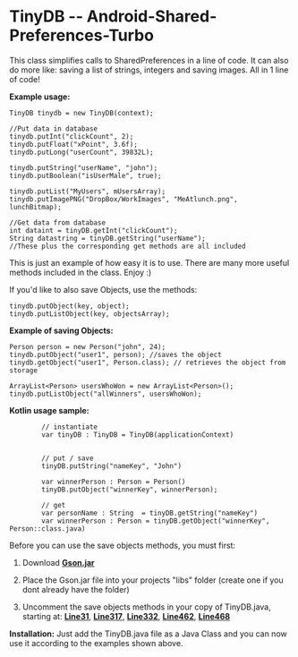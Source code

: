 # TinyDB -- Android-Shared-Preferences-Turbo

This class simplifies calls to SharedPreferences in a line of code. It can also do more like: saving a list of strings, integers and saving images. All in 1 line of code!

**Example usage:**
```
TinyDB tinydb = new TinyDB(context);

//Put data in database
tinydb.putInt("clickCount", 2);
tinydb.putFloat("xPoint", 3.6f);
tinydb.putLong("userCount", 39832L);

tinydb.putString("userName", "john");
tinydb.putBoolean("isUserMale", true); 

tinydb.putList("MyUsers", mUsersArray);
tinydb.putImagePNG("DropBox/WorkImages", "MeAtlunch.png", lunchBitmap);

//Get data from database
int dataint = tinyDB.getInt("clickCount");
String datastring = tinyDB.getString("userName");
//These plus the corresponding get methods are all included
```


This is just an example of how easy it is to use. There are many more useful methods included in the class. Enjoy :)



If you'd like to also save Objects, use the methods: 
```
tinydb.putObject(key, object);
tinydb.putListObject(key, objectsArray);
```
**Example of saving Objects:**
```
Person person = new Person("john", 24);
tinydb.putObject("user1", person); //saves the object
tinydb.getObject("user1", Person.class); // retrieves the object from storage

ArrayList<Person> usersWhoWon = new ArrayList<Person>();
tinydb.putListObject("allWinners", usersWhoWon);
```
**Kotlin usage sample:**
       
            // instantiate
            var tinyDB : TinyDB = TinyDB(applicationContext)


            // put / save
            tinyDB.putString("nameKey", "John")

            var winnerPerson : Person = Person()
            tinyDB.putObject("winnerKey", winnerPerson);
            
            // get
            var personName : String  = tinyDB.getString("nameKey")
            var winnerPerson : Person = tinyDB.getObject("winnerKey", Person::class.java)

Before you can use the save objects methods, you must first: 

1. Download [**Gson.jar**][1]

2. Place the Gson.jar file  into your projects "libs" folder (create one if you dont already have the folder)

3. Uncomment the save objects methods in your copy of TinyDB.java, starting at: [**Line31**][6], [**Line317**][2], [**Line332**][3], [**Line462**][4], [**Line468**][5]

[1]:  http://search.maven.org/#artifactdetails%7Ccom.google.code.gson%7Cgson%7C2.4%7Cjar
[2]:  https://github.com/kcochibili/TinyDB--Android-Shared-Preferences-Turbo/blob/master/TinyDB.java#L317 
[3]:  https://github.com/kcochibili/TinyDB--Android-Shared-Preferences-Turbo/blob/master/TinyDB.java#L332
[4]:  https://github.com/kcochibili/TinyDB--Android-Shared-Preferences-Turbo/blob/master/TinyDB.java#L462
[5]:  https://github.com/kcochibili/TinyDB--Android-Shared-Preferences-Turbo/blob/master/TinyDB.java#L468
[6]:  https://github.com/kcochibili/TinyDB--Android-Shared-Preferences-Turbo/blob/master/TinyDB.java#L31


**Installation:**
Just add the TinyDB.java file as a Java Class and you can now use it according to the examples shown above.
